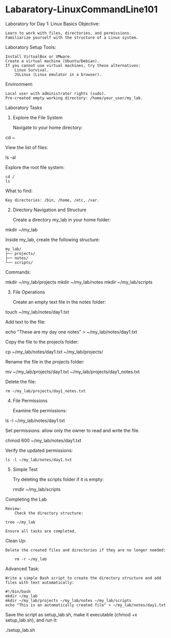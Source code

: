 # Labaratory-LinuxCommandLine101
Laboratory for Day 1: Linux Basics
Objective:

    Learn to work with files, directories, and permissions.
    Familiarize yourself with the structure of a Linux system.

Laboratory Setup
Tools:

    Install VirtualBox or VMware.
    Create a virtual machine (Ubuntu/Debian).
    If you cannot use virtual machines, try these alternatives:
        Linux Survival.
        JSLinux (Linux emulator in a browser).

Environment:

    Local user with administrator rights (sudo).
    Pre-created empty working directory: /home/your_user/my_lab.

Laboratory Tasks
1. Explore the File System

    Navigate to your home directory:

cd ~

View the list of files:

ls -al

Explore the root file system:

    cd /
    ls

What to find:

    Key directories: /bin, /home, /etc, /var.

2. Directory Navigation and Structure

    Create a directory my_lab in your home folder:

mkdir ~/my_lab

Inside my_lab, create the following structure:

    my_lab/
    ├── projects/
    ├── notes/
    └── scripts/

Commands:

mkdir ~/my_lab/projects
mkdir ~/my_lab/notes
mkdir ~/my_lab/scripts

3. File Operations

    Create an empty text file in the notes folder:

touch ~/my_lab/notes/day1.txt

Add text to the file:

echo "These are my day one notes" > ~/my_lab/notes/day1.txt

Copy the file to the projects folder:

cp ~/my_lab/notes/day1.txt ~/my_lab/projects/

Rename the file in the projects folder:

mv ~/my_lab/projects/day1.txt ~/my_lab/projects/day1_notes.txt

Delete the file:

    rm ~/my_lab/projects/day1_notes.txt

4. File Permissions

    Examine file permissions:

ls -l ~/my_lab/notes/day1.txt

Set permissions: allow only the owner to read and write the file.

chmod 600 ~/my_lab/notes/day1.txt

Verify the updated permissions:

    ls -l ~/my_lab/notes/day1.txt

5. Simple Test

    Try deleting the scripts folder if it is empty:

    rmdir ~/my_lab/scripts

Completing the Lab

    Review:
        Check the directory structure:

    tree ~/my_lab

    Ensure all tasks are completed.

Clean Up:

    Delete the created files and directories if they are no longer needed:

        rm -r ~/my_lab

Advanced Task:

    Write a simple Bash script to create the directory structure and add files with text automatically:

    #!/bin/bash
    mkdir ~/my_lab
    mkdir ~/my_lab/projects ~/my_lab/notes ~/my_lab/scripts
    echo "This is an automatically created file" > ~/my_lab/notes/day1.txt

Save the script as setup_lab.sh, make it executable (chmod +x setup_lab.sh), and run it:

./setup_lab.sh
